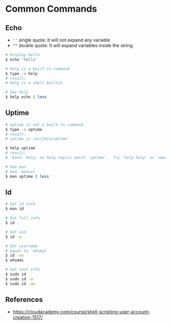 # Common Commands

## Echo
- `''` single quote: It will not expand any variable
- `""` double quote: It will expand variables inside the string
```bash
# Display hello
$ echo 'hello'

# help is a built-in command
$ type -a help
# result: 
# help is a shell builtin

# See help
$ help echo | less
```

## Uptime
```bash
# uptime is not a built-in command
$ type -a uptime
# result:
# uptime is /usr/bin/uptime

$ help uptime
# result:
# -bash: help: no help topics match `uptime'.  Try `help help' or `man -k uptime' or `info uptime'.

# See man
# man: manual
$ man uptime | less
```

## Id
```bash
# Get id info
$ man id

# Get full info
$ id 

# Get uid
$ id -u

# Get username
# equal to `whomai`
$ id -un
$ whoami

# Get root info
$ sudo id
$ sudo id -u
$ sudo id -un
```

## References
- https://cloudacademy.com/course/shell-scripting-user-account-creation-1517/

